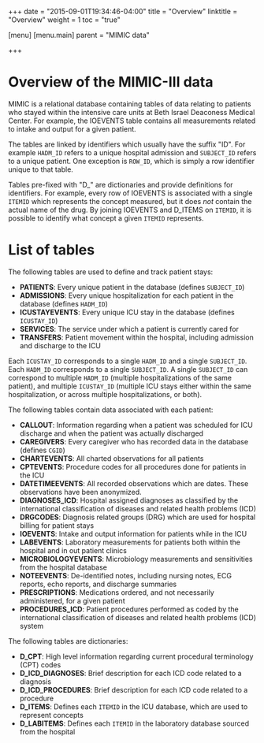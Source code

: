 +++
date = "2015-09-01T19:34:46-04:00"
title = "Overview"
linktitle = "Overview"
weight = 1
toc = "true"

[menu]
  [menu.main]
    parent = "MIMIC data"

+++


# Overview of the MIMIC-III data

MIMIC is a relational database containing tables of data relating to patients who stayed within the intensive care units at Beth Israel Deaconess Medical Center. For example, the IOEVENTS table contains all measurements related to intake and output for a given patient.

The tables are linked by identifiers which usually have the suffix "ID". For example `HADM_ID` refers to a unique hospital admission and `SUBJECT_ID` refers to a unique patient. One exception is `ROW_ID`, which is simply a row identifier unique to that table.

Tables pre-fixed with "D_" are dictionaries and provide definitions for identifiers. For example, every row of IOEVENTS is associated with a single `ITEMID` which represents the concept measured, but it does *not* contain the actual name of the drug. By joining IOEVENTS and D_ITEMS on `ITEMID`, it is possible to identify what concept a given `ITEMID` represents.

# List of tables

The following tables are used to define and track patient stays:

 - **PATIENTS**: Every unique patient in the database (defines `SUBJECT_ID`)
 - **ADMISSIONS**: Every unique hospitalization for each patient in the database (defines `HADM_ID`)
 - **ICUSTAYEVENTS**: Every unique ICU stay in the database (defines `ICUSTAY_ID`)
 - **SERVICES**: The service under which a patient is currently cared for
 - **TRANSFERS**: Patient movement within the hospital, including admission and discharge to the ICU

Each `ICUSTAY_ID` corresponds to a single `HADM_ID` and a single `SUBJECT_ID`. Each `HADM_ID` corresponds to a single `SUBJECT_ID`. A single `SUBJECT_ID` can correspond to multiple `HADM_ID` (multiple hospitalizations of the same patient), and multiple `ICUSTAY_ID` (multiple ICU stays either within the same hospitalization, or across multiple hospitalizations, or both).

The following tables contain data associated with each patient:

 - **CALLOUT**: Information regarding when a patient was scheduled for ICU discharge and when the patient was actually discharged
 - **CAREGIVERS**: Every caregiver who has recorded data in the database (defines `CGID`)
 - **CHARTEVENTS**: All charted observations for all patients
 - **CPTEVENTS**: Procedure codes for all procedures done for patients in the ICU
 - **DATETIMEEVENTS**: All recorded observations which are dates. These observations have been anonymized.
 - **DIAGNOSES_ICD**: Hospital assigned diagnoses as classified by the international classification of diseases and related health problems (ICD)
 - **DRGCODES**: Diagnosis related groups (DRG) which are used for hospital billing for patient stays
 - **IOEVENTS**: Intake and output information for patients while in the ICU
 - **LABEVENTS**: Laboratory measurements for patients both within the hospital and in out patient clinics
 - **MICROBIOLOGYEVENTS**: Microbiology measurements and sensitivities from the hospital database
 - **NOTEEVENTS**: De-identified notes, including nursing notes, ECG reports, echo reports, and discharge summaries
 - **PRESCRIPTIONS**: Medications ordered, and not necessarily administered, for a given patient
 - **PROCEDURES_ICD**: Patient procedures performed as coded by the international classification of diseases and related health problems (ICD) system

The following tables are dictionaries:

 - **D_CPT**: High level information regarding current procedural terminology (CPT) codes
 - **D_ICD_DIAGNOSES**: Brief description for each ICD code related to a diagnosis
 - **D_ICD_PROCEDURES**: Brief description for each ICD code related to a procedure
 - **D_ITEMS**: Defines each `ITEMID` in the ICU database, which are used to represent concepts
 - **D_LABITEMS**: Defines each `ITEMID` in the laboratory database sourced from the hospital
